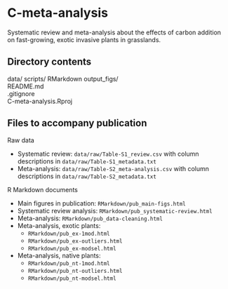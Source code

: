 # C-meta-analysis
Systematic review and meta-analysis about the effects of carbon addition on fast-growing, exotic invasive plants in grasslands.

## Directory contents
data/
scripts/
RMarkdown
output_figs/  
README.md  
.gitignore  
C-meta-analysis.Rproj  

## Files to accompany publication
Raw data
- Systematic review: `data/raw/Table-S1_review.csv` with column descriptions in `data/raw/Table-S1_metadata.txt`
- Meta-analysis: `data/raw/Table-S2_meta-analysis.csv` with column descriptions in `data/raw/Table-S2_metadata.txt`

R Markdown documents
- Main figures in publication: `RMarkdown/pub_main-figs.html`
- Systematic review analysis: `RMarkdown/pub_systematic-review.html`
- Meta-analysis: `RMarkdown/pub_data-cleaning.html`
- Meta-analysis, exotic plants:
	+ `RMarkdown/pub_ex-1mod.html`
	+ `RMarkdown/pub_ex-outliers.html`
	+ `RMarkdown/pub_ex-modsel.html`
- Meta-analysis, native plants:
	+ `RMarkdown/pub_nt-1mod.html`
	+ `RMarkdown/pub_nt-outliers.html`
	+ `RMarkdown/pub_nt-modsel.html`